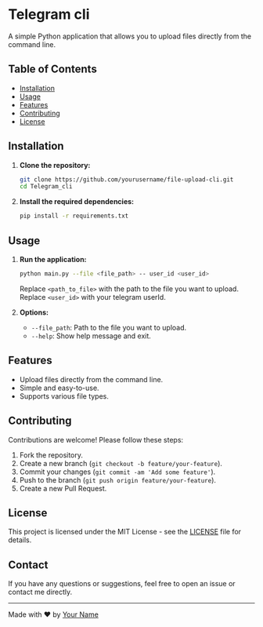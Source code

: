 # Telegram cli

A simple Python application that allows you to upload files directly from the command line.

## Table of Contents

- [Installation](#installation)
- [Usage](#usage)
- [Features](#features)
- [Contributing](#contributing)
- [License](#license)

## Installation

1. **Clone the repository:**

    ```sh
    git clone https://github.com/yourusername/file-upload-cli.git
    cd Telegram_cli
    ```

2. **Install the required dependencies:**

    ```sh
    pip install -r requirements.txt
    ```
## Usage

1. **Run the application:**

    ```sh
    python main.py --file <file_path> -- user_id <user_id>
    ```

    Replace `<path_to_file>` with the path to the file you want to upload.
    Replace `<user_id>` with your telegram userId.

2. **Options:**

    - `--file_path`: Path to the file you want to upload.
    - `--help`: Show help message and exit.

## Features

- Upload files directly from the command line.
- Simple and easy-to-use.
- Supports various file types.

## Contributing

Contributions are welcome! Please follow these steps:

1. Fork the repository.
2. Create a new branch (`git checkout -b feature/your-feature`).
3. Commit your changes (`git commit -am 'Add some feature'`).
4. Push to the branch (`git push origin feature/your-feature`).
5. Create a new Pull Request.

## License

This project is licensed under the MIT License - see the [LICENSE](LICENSE) file for details.

## Contact

If you have any questions or suggestions, feel free to open an issue or contact me directly.

---

Made with ❤️ by [Your Name](https://github.com/yourusername)
